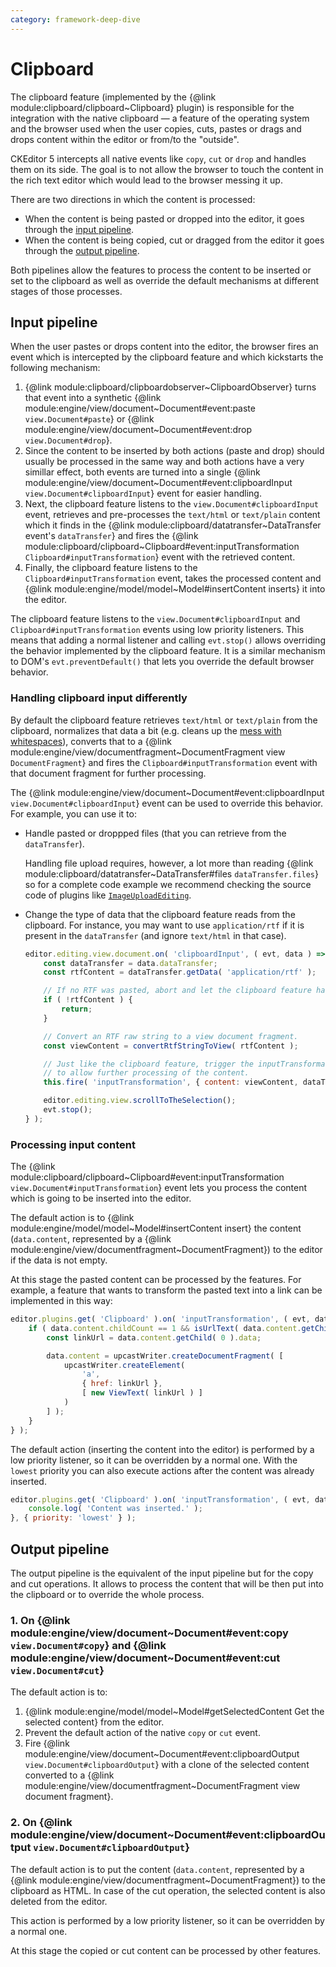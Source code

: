 ```yaml
---
category: framework-deep-dive
---
```


# Clipboard

The clipboard feature (implemented by the {@link module:clipboard/clipboard~Clipboard} plugin) is responsible for the integration with the native clipboard &mdash; a feature of the operating system and the browser used when the user copies, cuts, pastes or drags and drops content within the editor or from/to the "outside".

CKEditor 5 intercepts all native events like `copy`, `cut` or `drop` and handles them on its side. The goal is to not allow the browser to touch the content in the rich text editor which would lead to the browser messing it up.

There are two directions in which the content is processed:

* When the content is being pasted or dropped into the editor, it goes through the [input pipeline](#input-pipeline).
* When the content is being copied, cut or dragged from the editor it goes through the [output pipeline](#output-pipeline).

Both pipelines allow the features to process the content to be inserted or set to the clipboard as well as override the default mechanisms at different stages of those processes.

## Input pipeline

When the user pastes or drops content into the editor, the browser fires an event which is intercepted by the clipboard feature and which kickstarts the following mechanism:

1. {@link module:clipboard/clipboardobserver~ClipboardObserver} turns that event into a synthetic {@link module:engine/view/document~Document#event:paste `view.Document#paste`} or {@link module:engine/view/document~Document#event:drop `view.Document#drop`}.
2. Since the content to be inserted by both actions (paste and drop) should usually be processed in the same way and both actions have a very simillar effect, both events are turned into a single {@link module:engine/view/document~Document#event:clipboardInput `view.Document#clipboardInput`} event for easier handling.
3. Next, the clipboard feature listens to the `view.Document#clipboardInput` event, retrieves and pre-processes the `text/html` or `text/plain` content which it finds in the {@link module:clipboard/datatransfer~DataTransfer event's `dataTransfer`} and fires the {@link module:clipboard/clipboard~Clipboard#event:inputTransformation `Clipboard#inputTransformation`} event with the retrieved content.
4. Finally, the clipboard feature listens to the `Clipboard#inputTransformation` event, takes the processed content and {@link module:engine/model/model~Model#insertContent inserts} it into the editor.

The clipboard feature listens to the `view.Document#clipboardInput` and `Clipboard#inputTransformation` events using low priority listeners. This means that adding a normal listener and calling `evt.stop()` allows overriding the behavior implemented by the clipboard feature. It is a similar mechanism to DOM's `evt.preventDefault()` that lets you override the default browser behavior.

### Handling clipboard input differently

By default the clipboard feature retrieves `text/html` or `text/plain` from the clipboard, normalizes that data a bit (e.g. cleans up the [mess with whitespaces](https://github.com/ckeditor/ckeditor5-clipboard/issues/2)), converts that to a {@link module:engine/view/documentfragment~DocumentFragment view `DocumentFragment`} and fires the `Clipboard#inputTransformation` event with that document fragment for further processing.

The {@link module:engine/view/document~Document#event:clipboardInput `view.Document#clipboardInput`} event can be used to override this behavior. For example, you can use it to:

* Handle pasted or droppped files (that you can retrieve from the `dataTransfer`).

	Handling file upload requires, however, a lot more than reading {@link module:clipboard/datatransfer~DataTransfer#files `dataTransfer.files`} so for a complete code example we recommend checking the source code of plugins like [`ImageUploadEditing`](https://github.com/ckeditor/ckeditor5-image/blob/master/src/imageupload/imageuploadediting.js).
* Change the type of data that the clipboard feature reads from the clipboard. For instance, you may want to use `application/rtf` if it is present in the `dataTransfer` (and ignore `text/html` in that case).

	```js
	editor.editing.view.document.on( 'clipboardInput', ( evt, data ) => {
		const dataTransfer = data.dataTransfer;
		const rtfContent = dataTransfer.getData( 'application/rtf' );

		// If no RTF was pasted, abort and let the clipboard feature handle the input.
		if ( !rtfContent ) {
			return;
		}

		// Convert an RTF raw string to a view document fragment.
		const viewContent = convertRtfStringToView( rtfContent );

		// Just like the clipboard feature, trigger the inputTransformation event
		// to allow further processing of the content.
		this.fire( 'inputTransformation', { content: viewContent, dataTransfer } );

		editor.editing.view.scrollToTheSelection();
		evt.stop();
	} );
	```

### Processing input content

The {@link module:clipboard/clipboard~Clipboard#event:inputTransformation `view.Document#inputTransformation`} event lets you process the content which is going to be inserted into the editor.

The default action is to {@link module:engine/model/model~Model#insertContent insert} the content (`data.content`, represented by a {@link module:engine/view/documentfragment~DocumentFragment}) to the editor if the data is not empty.

At this stage the pasted content can be processed by the features. For example, a feature that wants to transform the pasted text into a link can be implemented in this way:

```js
editor.plugins.get( 'Clipboard' ).on( 'inputTransformation', ( evt, data ) => {
	if ( data.content.childCount == 1 && isUrlText( data.content.getChild( 0 ) ) ) {
		const linkUrl = data.content.getChild( 0 ).data;

		data.content = upcastWriter.createDocumentFragment( [
			upcastWriter.createElement(
				'a',
				{ href: linkUrl },
				[ new ViewText( linkUrl ) ]
			)
		] );
	}
} );
```

The default action (inserting the content into the editor) is performed by a low priority listener, so it can be overridden by a normal one. With the `lowest` priority you can also execute actions after the content was already inserted.

```js
editor.plugins.get( 'Clipboard' ).on( 'inputTransformation', ( evt, data ) => {
	console.log( 'Content was inserted.' );
}, { priority: 'lowest' } );
```

## Output pipeline

The output pipeline is the equivalent of the input pipeline but for the copy and cut operations.
It allows to process the content that will be then put into the clipboard or to override the whole process.

### 1. On {@link module:engine/view/document~Document#event:copy `view.Document#copy`} and {@link module:engine/view/document~Document#event:cut `view.Document#cut`}

The default action is to:

1. {@link module:engine/model/model~Model#getSelectedContent Get the selected content} from the editor.
2. Prevent the default action of the native `copy` or `cut` event.
3. Fire {@link module:engine/view/document~Document#event:clipboardOutput `view.Document#clipboardOutput`} with a clone of the selected content converted to a {@link module:engine/view/documentfragment~DocumentFragment view document fragment}.

### 2. On {@link module:engine/view/document~Document#event:clipboardOutput `view.Document#clipboardOutput`}

The default action is to put the content (`data.content`, represented by a {@link module:engine/view/documentfragment~DocumentFragment}) to the clipboard as HTML. In case of the cut operation, the selected content is also deleted from the editor.

This action is performed by a low priority listener, so it can be overridden by a normal one.

At this stage the copied or cut content can be processed by other features.
